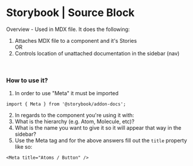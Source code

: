 # Storybook | Source Block

Overview - Used in MDX file. It does the following:
1.  Attaches MDX file to a component and it's Stories  
    OR
2. Controls location of unattached documentation in the sidebar (nav)

<br>

### How to use it?
1. In order to use "Meta" it must be imported 
```
import { Meta } from '@storybook/addon-docs';
```
2. In regards to the component you're using it with: 
  1. What is the hierarchy (e.g. Atom, Molecule, etc)? 
  1. What is the name you want to give it so it will appear that way in the sidebar? 
3. Use the Meta tag and for the above answers fill out the `title` property like so:
```mdx
<Meta title="Atoms / Button" />
```
